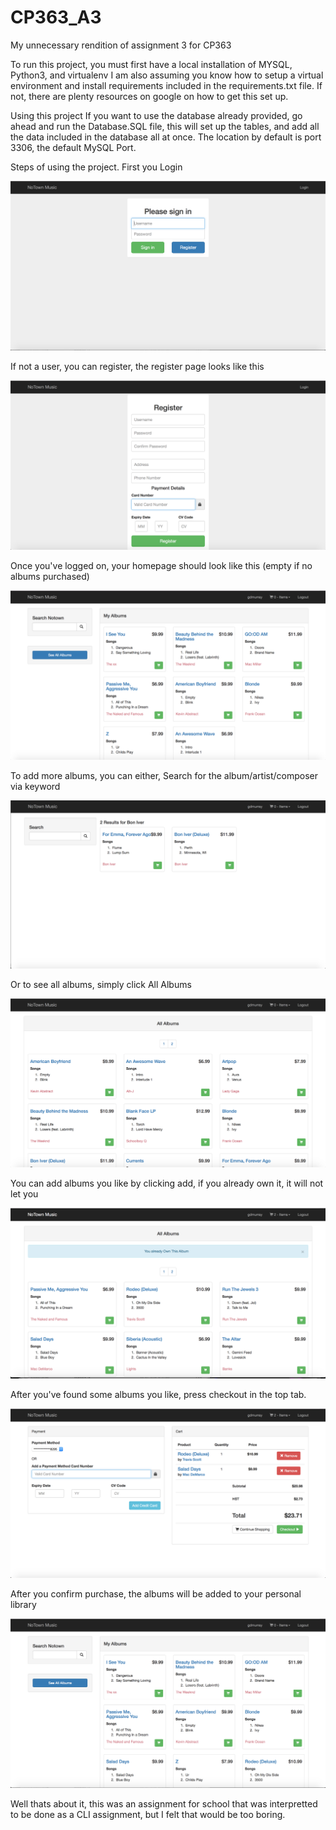 # CP363_A3
My unnecessary rendition of assignment 3 for CP363


To run this project, you must first have a local installation of MYSQL, Python3, and virtualenv
I am also assuming you know how to setup a virtual environment and install requirements included in the requirements.txt file.
If not, there are plenty resources on google on how to get this set up.

Using this project
If you want to use the database already provided, go ahead and run the Database.SQL file, this will set up the tables, and add all the data included in the database all at once. The location by default is port 3306, the default MySQL Port.

Steps of using the project.
First you Login

![Alt text](img/login.png?raw=true "Login")

If not a user, you can register, the register page looks like this

![Alt text](img/register.png?raw=true "Register")

Once you've logged on, your homepage should look like this (empty if no albums purchased)

![Alt text](img/pre-home.png?raw=true "Home")

To add more albums, you can either, Search for the album/artist/composer via keyword

![Alt text](img/search.png?raw=true "Search")

Or to see all albums, simply click All Albums

![Alt text](img/all-albums.png?raw=true "All Albums")

You can add albums you like by clicking add, if you already own it, it will not let you

![Alt text](img/already-owned.png?raw=true "Already Owned")

After you've found some albums you like, press checkout in the top tab.

![Alt text](img/checkout.png?raw=true "Checkout")

After you confirm purchase, the albums will be added to your personal library

![Alt text](img/added.png?raw=true "Added Albums")



Well thats about it, this was an assignment for school that was interpretted to be done as a CLI assignment, but I felt that would be too boring.
